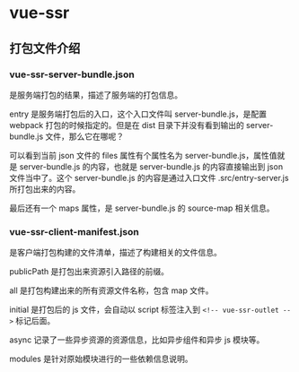 # vue-ssr

## 打包文件介绍

### vue-ssr-server-bundle.json

是服务端打包的结果，描述了服务端的打包信息。

entry 是服务端打包后的入口，这个入口文件叫 server-bundle.js，是配置 webpack 打包的时候指定的。但是在 dist 目录下并没有看到输出的 server-bundle.js 文件，那么它在哪呢？

可以看到当前 json 文件的 files 属性有个属性名为 server-bundle.js，属性值就是 server-bundle.js 的内容，也就是 server-bundle.js 的内容直接输出到 json 文件当中了。这个 server-bundle.js 的内容是通过入口文件 .src/entry-server.js 所打包出来的内容。

最后还有一个 maps 属性，是 server-bundle.js 的 source-map 相关信息。

### vue-ssr-client-manifest.json

是客户端打包构建的文件清单，描述了构建相关的文件信息。

publicPath 是打包出来资源引入路径的前缀。

all 是打包构建出来的所有资源文件名称，包含 map 文件。

initial 是打包后的 js 文件，会自动以 script 标签注入到 `<!-- vue-ssr-outlet -->` 标记后面。

async 记录了一些异步资源的资源信息，比如异步组件和异步 js 模块等。

modules 是针对原始模块进行的一些依赖信息说明。